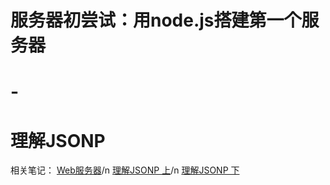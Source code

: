 # 服务器初尝试：用node.js搭建第一个服务器
# -
# 理解JSONP

相关笔记：
[Web服务器](https://zhuanlan.zhihu.com/p/41605733)/n
[理解JSONP 上](https://zhuanlan.zhihu.com/p/41590983)/n
[理解JSONP 下](https://zhuanlan.zhihu.com/p/41591178)
